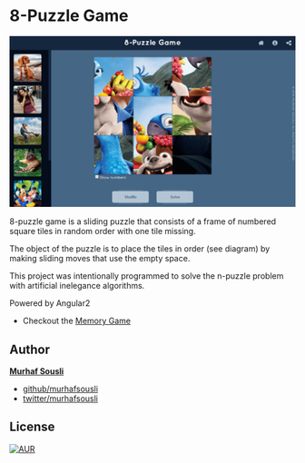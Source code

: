 # 8-Puzzle Game

<p align="center"><img style="text-align: center;" src="src/assets/cover.png?raw=true"></p>
8-puzzle game is a sliding puzzle that consists of a frame of numbered square tiles in random order with one tile missing.

The object of the puzzle is to place the tiles in order (see diagram) by making sliding moves that use the empty space.

This project was intentionally programmed to solve the n-puzzle problem with artificial inelegance algorithms.

Powered by Angular2

 - Checkout the [Memory Game](https://murhafsousli.github.io/memory/)

## Author

 **[Murhaf Sousli](http://murhafsousli.com)**

 - [github/murhafsousli](https://github.com/MurhafSousli)
 - [twitter/murhafsousli](https://twitter.com/MurhafSousli)

## License

[![AUR](https://img.shields.io/aur/license/yaourt.svg?style=flat-square)](/LICENSE)